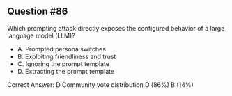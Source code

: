 ## Question #86

Which prompting attack directly exposes the configured behavior of a large language model (LLM)?

- A. Prompted persona switches
- B. Exploiting friendliness and trust
- C. Ignoring the prompt template
- D. Extracting the prompt template 

Correct Answer: 
D Community vote distribution D (86%) B (14%)